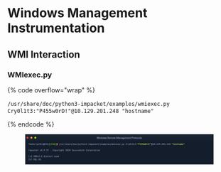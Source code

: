 # Windows Management Instrumentation

## WMI Interaction

### WMIexec.py

{% code overflow="wrap" %}
```
/usr/share/doc/python3-impacket/examples/wmiexec.py Cry0l1t3:"P455w0rD!"@10.129.201.248 "hostname"
```
{% endcode %}

<figure><img src="../.gitbook/assets/image (9) (1) (1).png" alt=""><figcaption></figcaption></figure>
